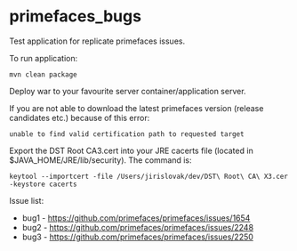 # primefaces_bugs

Test application for replicate primefaces issues.

To run application:

`mvn clean package`

Deploy war to your favourite server container/application server.

If you are not able to download the latest primefaces version (release candidates etc.) because of this error:

`unable to find valid certification path to requested target`

Export the DST Root CA3.cert into your JRE cacerts file (located in $JAVA_HOME/JRE/lib/security). The command is:

`keytool --importcert -file /Users/jirislovak/dev/DST\ Root\ CA\ X3.cer -keystore cacerts`

Issue list:
* bug1 - https://github.com/primefaces/primefaces/issues/1654
* bug2 - https://github.com/primefaces/primefaces/issues/2248
* bug3 - https://github.com/primefaces/primefaces/issues/2250